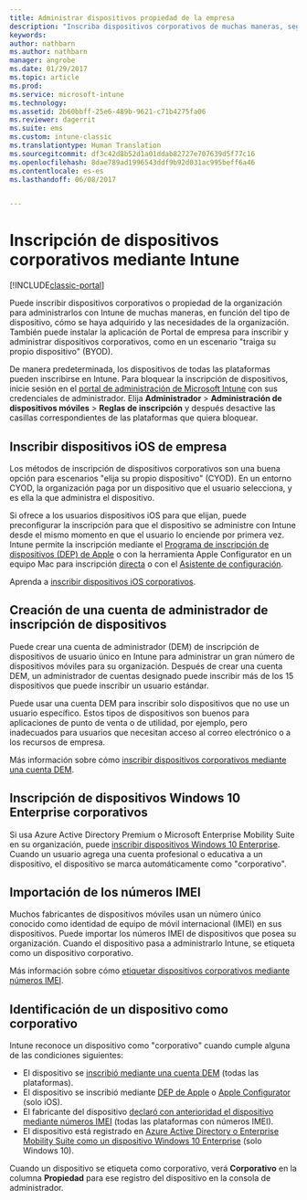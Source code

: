 ```yaml
---
title: Administrar dispositivos propiedad de la empresa
description: "Inscriba dispositivos corporativos de muchas maneras, según el tipo de dispositivo, cómo se haya adquirido y las necesidades de la organización."
keywords: 
author: nathbarn
ms.author: nathbarn
manager: angrobe
ms.date: 01/29/2017
ms.topic: article
ms.prod: 
ms.service: microsoft-intune
ms.technology: 
ms.assetid: 2b60bbff-25e6-489b-9621-c71b4275fa06
ms.reviewer: dagerrit
ms.suite: ems
ms.custom: intune-classic
ms.translationtype: Human Translation
ms.sourcegitcommit: df3c42d8b52d1a01ddab82727e707639d5f77c16
ms.openlocfilehash: 8dae789ad1996543ddf9b92d031ac995beff6a46
ms.contentlocale: es-es
ms.lasthandoff: 06/08/2017


---
```


# <a name="enroll-corporate-owned-devices-by-using-intune"></a>Inscripción de dispositivos corporativos mediante Intune

[!INCLUDE[classic-portal](../includes/classic-portal.md)]

Puede inscribir dispositivos corporativos o propiedad de la organización para administrarlos con Intune de muchas maneras, en función del tipo de dispositivo, cómo se haya adquirido y las necesidades de la organización. También puede instalar la aplicación de Portal de empresa para inscribir y administrar dispositivos corporativos, como en un escenario "traiga su propio dispositivo" (BYOD).

De manera predeterminada, los dispositivos de todas las plataformas pueden inscribirse en Intune. Para bloquear la inscripción de dispositivos, inicie sesión en el [portal de administración de Microsoft Intune](https://manage.microsoft.com) con sus credenciales de administrador. Elija **Administrador** > **Administración de dispositivos móviles** > **Reglas de inscripción** y después desactive las casillas correspondientes de las plataformas que quiera bloquear.

## <a name="enroll-corporate-owned-ios-devices"></a>Inscribir dispositivos iOS de empresa

Los métodos de inscripción de dispositivos corporativos son una buena opción para escenarios "elija su propio dispositivo" (CYOD). En un entorno CYOD, la organización paga por un dispositivo que el usuario selecciona, y es ella la que administra el dispositivo.

Si ofrece a los usuarios dispositivos iOS para que elijan, puede preconfigurar la inscripción para que el dispositivo se administre con Intune desde el mismo momento en que el usuario lo enciende por primera vez. Intune permite la inscripción mediante el [Programa de inscripción de dispositivos (DEP) de Apple](ios-device-enrollment-program-in-microsoft-intune.md) o con la herramienta Apple Configurator en un equipo Mac para inscripción [directa](ios-direct-enrollment-in-microsoft-intune.md) o con el [Asistente de configuración](ios-setup-assistant-enrollment-in-microsoft-intune.md).

Aprenda a [inscribir dispositivos iOS corporativos](enroll-corporate-owned-ios-devices-in-microsoft-intune.md).

## <a name="create-a-device-enrollment-manager-account"></a>Creación de una cuenta de administrador de inscripción de dispositivos

Puede crear una cuenta de administrador (DEM) de inscripción de dispositivos de usuario único en Intune para administrar un gran número de dispositivos móviles para su organización. Después de crear una cuenta DEM, un administrador de cuentas designado puede inscribir más de los 15 dispositivos que puede inscribir un usuario estándar.

Puede usar una cuenta DEM para inscribir solo dispositivos que no use un usuario específico. Estos tipos de dispositivos son buenos para aplicaciones de punto de venta o de utilidad, por ejemplo, pero inadecuados para usuarios que necesitan acceso al correo electrónico o a los recursos de empresa.

Más información sobre cómo [inscribir dispositivos corporativos mediante una cuenta DEM](enroll-corporate-owned-devices-with-the-device-enrollment-manager-in-microsoft-intune.md).

## <a name="enroll-corporate-owned-windows-10-enterprise-devices"></a>Inscripción de dispositivos Windows 10 Enterprise corporativos

Si usa Azure Active Directory Premium o Microsoft Enterprise Mobility Suite en su organización, puede [inscribir dispositivos Windows 10 Enterprise](https://docs.microsoft.com/active-directory/active-directory-azureadjoin-windows10-devices-overview). Cuando un usuario agrega una cuenta profesional o educativa a un dispositivo, el dispositivo se marca automáticamente como "corporativo".

## <a name="import-imei-numbers"></a>Importación de los números IMEI

Muchos fabricantes de dispositivos móviles usan un número único conocido como identidad de equipo de móvil internacional (IMEI) en sus dispositivos. Puede importar los números IMEI de dispositivos que posea su organización. Cuando el dispositivo pasa a administrarlo Intune, se etiqueta como un dispositivo corporativo.

Más información sobre cómo [etiquetar dispositivos corporativos mediante números IMEI](specify-corporate-owned-devices-with-international-mobile-equipment-identity-imei-numbers.md).

## <a name="identify-a-device-as-corporate-owned"></a>Identificación de un dispositivo como corporativo

Intune reconoce un dispositivo como "corporativo" cuando cumple alguna de las condiciones siguientes:

 - El dispositivo se [inscribió mediante una cuenta DEM](enroll-corporate-owned-devices-with-the-device-enrollment-manager-in-microsoft-intune.md) (todas las plataformas).
 - El dispositivo se inscribió mediante [DEP de Apple](ios-device-enrollment-program-in-microsoft-intune.md) o [Apple Configurator](ios-setup-assistant-enrollment-in-microsoft-intune.md) (solo iOS).
 - El fabricante del dispositivo [declaró con anterioridad el dispositivo mediante números IMEI](specify-corporate-owned-devices-with-international-mobile-equipment-identity-imei-numbers.md) (todas las plataformas con números IMEI).
 - El dispositivo está registrado en [Azure Active Directory o Enterprise Mobility Suite como un dispositivo Windows 10 Enterprise](https://docs.microsoft.com/active-directory/active-directory-azureadjoin-windows10-devices-overview) (solo Windows 10).

Cuando un dispositivo se etiqueta como corporativo, verá **Corporativo** en la columna **Propiedad** para ese registro del dispositivo en la consola de administrador. 

